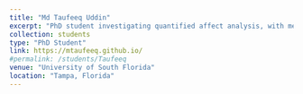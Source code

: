 ```yaml
---
title: "Md Taufeeq Uddin"
excerpt: "PhD student investigating quantified affect analysis, with medical applications."
collection: students
type: "PhD Student"
link: https://mtaufeeq.github.io/
#permalink: /students/Taufeeq
venue: "University of South Florida"
location: "Tampa, Florida"
---
```

